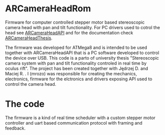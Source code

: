 ARCameraHeadRom
===============

Firmware for computer controlled stepper motor based stereoscopic camera head with pan and tilt functionality. For PC drivers used to cotrol the head see [ARCameraHeadAPI](https://github.com/mrozo/ARCameraHeadAPI) and for the documentation check [ARCameraHeadThesis](https://github.com/mrozo/ARCameraHeadThesis).

The firmware was developed for ATMega8 and is intended to be used together with ARCameraHeadAPI that is a PC software developed to control the device over USB. This code is a parto of university thesis "Stereoscopic camera system with pan and tilt functionality controled in real time by oculus rift". The project has been created together with Jędrzej D. and Maciej R. . I (mrozo) was responsible for creating the mechanics, electronics, firmware for the elctronics and drivers exposing API used to control the camera head.

The code
====

The firmware is a kind of real time scheduler with a custom stepper motor controller and uart based communication protocol with framing and feedback.


